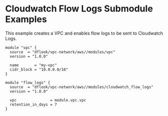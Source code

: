 # Cloudwatch Flow Logs Submodule Examples

This example creates a VPC and enables flow logs to be sent to Cloudwatch Logs.

<!-- begin example main.tf -->
```hcl
module "vpc" {
  source  = "dflook/vpc-network/aws//modules/vpc"
  version = "1.0.0"

  name       = "my-vpc"
  cidr_block = "10.0.0.0/16"
}

module "flow_logs" {
  source  = "dflook/vpc-network/aws//modules/cloudwatch_flow_logs"
  version = "1.0.0"

  vpc               = module.vpc.vpc
  retention_in_days = 7
}
```
<!-- end example -->

